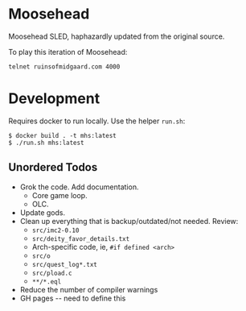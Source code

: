 # Moosehead

Moosehead SLED, haphazardly updated from the original source.  

To play this iteration of Moosehead:

```
telnet ruinsofmidgaard.com 4000
```

# Development

Requires docker to run locally. Use the helper `run.sh`:

```
$ docker build . -t mhs:latest
$ ./run.sh mhs:latest
```

## Unordered Todos

* Grok the code.  Add documentation.
  * Core game loop.
  * OLC.
* Update gods.
* Clean up everything that is backup/outdated/not needed. Review:
  * `src/imc2-0.10`
  * `src/deity_favor_details.txt`
  * Arch-specific code, ie, `#if defined <arch>`
  * `src/o`
  * `src/quest_log*.txt`
  * `src/pload.c`
  * `**/*.eql`
* Reduce the number of compiler warnings
* GH pages -- need to define this
